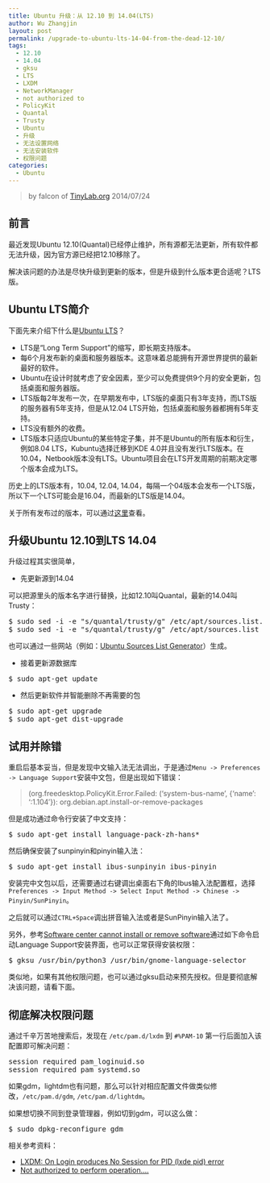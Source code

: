 ```yaml
---
title: Ubuntu 升级：从 12.10 到 14.04(LTS)
author: Wu Zhangjin
layout: post
permalink: /upgrade-to-ubuntu-lts-14-04-from-the-dead-12-10/
tags:
  - 12.10
  - 14.04
  - gksu
  - LTS
  - LXDM
  - NetworkManager
  - not authorized to
  - PolicyKit
  - Quantal
  - Trusty
  - Ubuntu
  - 升级
  - 无法设置网络
  - 无法安装软件
  - 权限问题
categories:
  - Ubuntu
---
```


> by falcon of [TinyLab.org][2]
> 2014/07/24


## 前言

最近发现Ubuntu 12.10(Quantal)已经停止维护，所有源都无法更新，所有软件都无法升级，因为官方源已经把12.10移除了。

解决该问题的办法是尽快升级到更新的版本，但是升级到什么版本更合适呢？LTS版。

## Ubuntu LTS简介

下面先来介绍下什么是[Ubuntu LTS][3]？

  * LTS是“Long Term Support”的缩写，即长期支持版本。
  * 每6个月发布新的桌面和服务器版本。这意味着总能拥有开源世界提供的最新最好的软件。
  * Ubuntu在设计时就考虑了安全因素，至少可以免费提供9个月的安全更新，包括桌面和服务器版。
  * LTS版每2年发布一次，在早期发布中，LTS版的桌面只有3年支持，而LTS版的服务器有5年支持，但是从12.04 LTS开始，包括桌面和服务器都拥有5年支持。
  * LTS没有额外的收费。
  * LTS版本只适应Ubuntu的某些特定子集，并不是Ubuntu的所有版本和衍生，例如8.04 LTS，Kubuntu选择迁移到KDE 4.0并且没有发行LTS版本。在10.04，Netbook版本没有LTS。Ubuntu项目会在LTS开发周期的前期决定哪个版本会成为LTS。

历史上的LTS版本有，10.04, 12.04, 14.04，每隔一个04版本会发布一个LTS版，所以下一个LTS可能会是16.04，而最新的LTS版是14.04。

关于所有发布过的版本，可以通过[这里][4]查看。

## 升级Ubuntu 12.10到LTS 14.04

升级过程其实很简单，

  * 先更新源到14.04

可以把源里头的版本名字进行替换，比如12.10叫Quantal，最新的14.04叫Trusty：

<pre>$ sudo sed -i -e "s/quantal/trusty/g" /etc/apt/sources.list.d/*.list
$ sudo sed -i -e "s/quantal/trusty/g" /etc/apt/sources.list
</pre>

也可以通过一些网站（例如：[Ubuntu Sources List Generator][5]）生成。

  * 接着更新源数据库

<pre>$ sudo apt-get update
</pre>

  * 然后更新软件并智能删除不再需要的包

<pre>$ sudo apt-get upgrade
$ sudo apt-get dist-upgrade
</pre>

## 试用并除错

重启后基本妥当，但是发现中文输入法无法调出，于是通过`Menu -> Preferences -> Language Support`安装中文包，但是出现如下错误：

> (org.freedesktop.PolicyKit.Error.Failed: (&#8216;system-bus-name&#8217;, {&#8216;name&#8217;: &#8216;:1.104&#8242;}): org.debian.apt.install-or-remove-packages

但是成功通过命令行安装了中文支持：

<pre>$ sudo apt-get install language-pack-zh-hans*
</pre>

然后确保安装了sunpinyin和pinyin输入法：

<pre>$ sudo apt-get install ibus-sunpinyin ibus-pinyin
</pre>

安装完中文包以后，还需要通过右键调出桌面右下角的Ibus输入法配置框，选择`Preferences -> Input Method -> Select Input Method -> Chinese -> Pinyin/SunPinyin`。

之后就可以通过`CTRL+Space`调出拼音输入法或者是SunPinyin输入法了。

另外，参考[Software center cannot install or remove software][6]通过如下命令启动Language Support安装界面，也可以正常获得安装权限：

<pre>$ gksu /usr/bin/python3 /usr/bin/gnome-language-selector
</pre>

类似地，如果有其他权限问题，也可以通过gksu启动来预先授权。但是要彻底解决该问题，请看下面。

## 彻底解决权限问题

通过千辛万苦地搜索后，发现在 `/etc/pam.d/lxdm` 到 `#%PAM-10` 第一行后面加入该配置即可解决问题：

<pre>session required pam_loginuid.so
session required pam_systemd.so
</pre>

如果gdm，lightdm也有问题，那么可以针对相应配置文件做类似修改，`/etc/pam.d/gdm`, `/etc/pam.d/lightdm`。

如果想切换不同到登录管理器，例如切到gdm，可以这么做：

<pre>$ sudo dpkg-reconfigure gdm
</pre>

相关参考资料：

  * [LXDM: On Login produces No Session for PID (lxde pid) error][7]
  * [Not authorized to perform operation&#8230;.][8]





 [2]: http://tinylab.org
 [3]: https://wiki.ubuntu.com/LTS
 [4]: http://releases.ubuntu.com/
 [5]: http://repogen.simplylinux.ch/
 [6]: http://askubuntu.com/questions/215712/software-center-cannot-install-or-remove-software
 [7]: http://ubuntuforums.org/showthread.php?t=2178645&p=13045560#post13045560
 [8]: https://bugs.launchpad.net/ubuntu/+source/policykit-desktop-privileges/+bug/1240336/comments/33
